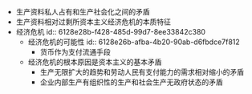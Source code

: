 - 生产资料私人占有和生产社会化之间的矛盾
- 生产资料相对过剩所资本主义经济危机的本质特征
- 经济危机
  id:: 6128e28b-f428-485d-99d7-8ee33842c380
	- 经济危机的可能性
	  id:: 6128e26b-afba-4b20-90ab-d6fbdce7f812
		- 货币作为支付流通手段
	- 经济危机的根本原因是资本主义的基本矛盾
		- 生产无限扩大的趋势和劳动人民有支付能力的需求相对缩小的矛盾
		- 企业内部生产有组织性的生产和社会生产无政府状态的矛盾